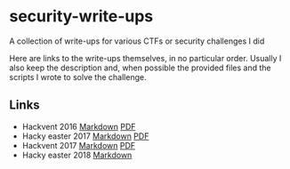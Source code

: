# security-write-ups
A collection of write-ups for various CTFs or security challenges I did

Here are links to the write-ups themselves, in no particular order. Usually I also keep the description and, when possible the provided files and the scripts I wrote to solve the challenge.

## Links
* Hackvent 2016 [Markdown](hackvent2016/full_notes.md) [PDF](hackvent2016/hackvent-write-up.pdf)
* Hacky easter 2017 [Markdown](hacky-easter2017/full_notes.md) [PDF](hacky-easter2017/full_notes.pdf)
* Hackvent 2017 [Markdown](hackvent2017/write-up.md) [PDF](hackvent2017/write-up.pdf)
* Hacky easter 2018 [Markdown](hacky-easter2018/full_notes.md)
